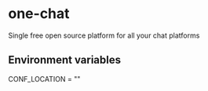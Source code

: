 # one-chat
Single free open source platform for all your chat platforms

## Environment variables
CONF_LOCATION = ""